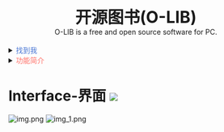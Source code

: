 <div align="center">
 <span style="font-size: xx-large;font-weight: bolder">开源图书(O-LIB)</span>
<br>
O-LIB is a free and open source software for PC.
</div>
<br>

<details>
<summary><span style="color: #4a77d4">找到我</span></summary>

[Bilibili](https://space.bilibili.com/19276680)
[公众号](https://space.bilibili.com/19276680)
</details>

<details>
<summary><span style="color: #ff736b">功能简介</span></summary>
1.软件开源，持续优化，无广告。
2.便捷搜索
3.自定义文件存储位置
</details>

# Interface-界面 [![](https://img.shields.io/badge/-Interface-F5F5F5.svg)](#Interface-界面-)
![img.png](static/img.png)
![img_1.png](static/img_1.png)
